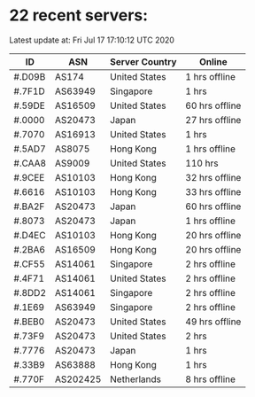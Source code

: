 # 22 recent servers:

Latest update at: Fri Jul 17 17:10:12 UTC 2020

| ID | ASN | Server Country | Online |
| -- | --- | -------------- | ------ |
| #.D09B | AS174 | United States | 1 hrs offline |
| #.7F1D | AS63949 | Singapore | 1 hrs |
| #.59DE | AS16509 | United States | 60 hrs offline |
| #.0000 | AS20473 | Japan | 27 hrs offline |
| #.7070 | AS16913 | United States | 1 hrs |
| #.5AD7 | AS8075 | Hong Kong | 1 hrs offline |
| #.CAA8 | AS9009 | United States | 110 hrs |
| #.9CEE | AS10103 | Hong Kong | 32 hrs offline |
| #.6616 | AS10103 | Hong Kong | 33 hrs offline |
| #.BA2F | AS20473 | Japan | 60 hrs offline |
| #.8073 | AS20473 | Japan | 1 hrs offline |
| #.D4EC | AS10103 | Hong Kong | 20 hrs offline |
| #.2BA6 | AS16509 | Hong Kong | 20 hrs offline |
| #.CF55 | AS14061 | Singapore | 2 hrs offline |
| #.4F71 | AS14061 | United States | 2 hrs offline |
| #.8DD2 | AS14061 | Singapore | 2 hrs offline |
| #.1E69 | AS63949 | Singapore | 2 hrs offline |
| #.BEB0 | AS20473 | United States | 49 hrs offline |
| #.73F9 | AS20473 | United States | 2 hrs |
| #.7776 | AS20473 | Japan | 1 hrs |
| #.33B9 | AS63888 | Hong Kong | 1 hrs |
| #.770F | AS202425 | Netherlands | 8 hrs offline |

